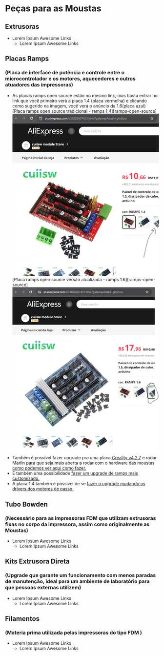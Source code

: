 # Peças para as Moustas

## Extrusoras
- Lorem Ipsum Awesome Links
  - Lorem Ipsum Awesome Links
## Placas Ramps
### (Placa de interface de potência e controle entre o microcontrolador e os motores, aquecedores e outros atuadores das impressoras)
- As placas ramps open source estão no mesmo link, mas basta entrar no link que você primeiro verá a placa 1.4 (placa vermelha) e clicando como sugerido na imagem, você verá o anúncio da 1.6(placa azul)
[Placa ramps open source tradicional - ramps 1.4][ramps-open-source]
![First test on the car](static%2Framps_1.4.png)
[Placa ramps open source versão atualizada - ramps 1.6][ramps-open-source]
![First test on the car](static%2Framps_1.6.png)
- Também é possível fazer upgrade pra uma placa [Creality v4.2.7][preco-creality-4-2-7] e rodar Marlin para que seja mais aberta a rodar com o hardware das moustas [como podemos ver aqui como fazer.][tutorial-creality-marlin]
- É também uma possibilidade [fazer um upgrade de ramps mais customizado.][tutorial-upgrade-ramps-custom]
- A placa 1.4 também é possível de se [fazer o upgrade mudando os drivers dos motores de passo.][tutorial-upgrade-ramps-1-4]
## Tubo Bowden
### (Necessário para as impressoras FDM que utilizam extrusoras fixas no corpo da impressora, assim como originalmente as Moustas)
- Lorem Ipsum Awesome Links
  - Lorem Ipsum Awesome Links
## Kits Extrusora Direta 
### (Upgrade que garante um funcionamento com menos paradas de manutenção, ideal para um ambiente de laboratório para que pessoas externas utilizem)
- Lorem Ipsum Awesome Links
  - Lorem Ipsum Awesome Links
## Filamentos
### (Materia prima utilizada pelas impressoras do tipo FDM )
- Lorem Ipsum Awesome Links
  - Lorem Ipsum Awesome Links

[preco-ramps-open-source]: https://pt.aliexpress.com/i/33026607423.html?gatewayAdapt=glo2bra
[preco-creality-4-2-7]: https://pt.aliexpress.com/item/1005005643468313.html?src=google&src=google&albch=shopping&acnt=768-202-3196&slnk=&plac=&mtctp=&albbt=Google_7_shopping&isSmbAutoCall=false&needSmbHouyi=false&albcp=19639392923&albag=&trgt=&crea=pt1005005643468313&netw=x&device=c&albpg=&albpd=pt1005005643468313&gad_source=1&gclid=Cj0KCQjwwYSwBhDcARIsAOyL0fioGIl-sV1T5MIa56E-jRqjCRi6IDRnlnXbYHGEom4N3uBBhEsmVCoaAvR1EALw_wcB&gclsrc=aw.ds&aff_fcid=a14aadf681ab4413bc9cf60d76bc5a87-1711421506508-00389-UneMJZVf&aff_fsk=UneMJZVf&aff_platform=aaf&sk=UneMJZVf&aff_trace_key=a14aadf681ab4413bc9cf60d76bc5a87-1711421506508-00389-UneMJZVf&terminal_id=543ecc0786574ec1a9f6ffe12dbe4794&afSmartRedirect=y
[tutorial-creality-marlin]: https://all3dp.com/2/creality-silent-board-ender-3/#google_vignette
[tutorial-upgrade-ramps-custom]: https://www.reddit.com/r/klippers/comments/ozio1o/a_diy_4x_tmc2226_addon_board_for_silent_upgrades/
[tutorial-upgrade-ramps-1-4]: https://www.instructables.com/Upgrading-RAMPS-14-With-TMC2130-Stepper-Drivers/

